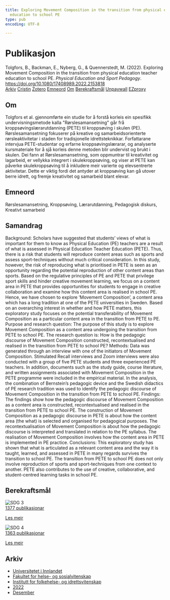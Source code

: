 ```yaml
---
title: Exploring Movement Composition in the transition from physical education teacher
  education to school PE
type: pub
encoding: UTF-8

---
```

<h1>Publikasjon</h1>
<article id="csl-bib-container-LKSCVUCV" class="csl-bib-container">
  <div class="csl-bib-body"> <div class="csl-entry">Tolgfors, B., Backman, E., Nyberg, G., &#38; Quennerstedt, M. (2022). Exploring Movement Composition in the transition from physical education teacher education to school PE. <i>Physical Education and Sport Pedagogy</i>. <a href="https://doi.org/10.1080/17408989.2022.2153818">https://doi.org/10.1080/17408989.2022.2153818</a></div> </div>
  <div class="csl-bib-buttons">
    <a href="#taxonomy-article-LKSCVUCV" alt="archive" class="csl-bib-button">Arkiv</a>
    <a href="https://app.cristin.no/results/show.jsf?id=2094122" alt="Cristin" class="csl-bib-button">Cristin</a>
    <a href="http://zotero.org/groups/5881554/items/LKSCVUCV" alt="Zotero" class="csl-bib-button">Zotero</a>
    <a href="#keywords-article-LKSCVUCV" alt="keywords" class="csl-bib-button">Emneord</a>
    <a href="#about-article-LKSCVUCV" alt="about_pub" class="csl-bib-button">Om</a>
    <a href="#sdg-article-LKSCVUCV" alt="sdg" class="csl-bib-button">Berekraftsmål</a>
    <a href="https://doi.org/10.1080/17408989.2022.2153818" alt="Unpaywall" class="csl-bib-button">Unpaywall</a>
    <a href="https://doi.org/10.1080/17408989.2022.2153818" alt="EZproxy" class="csl-bib-button">EZproxy</a>
  </div>
  <div id="csl-bib-meta-container-LKSCVUCV"></div>
</article>
<div id="csl-bib-meta-LKSCVUCV" class="csl-bib-meta">
  <article id="about-article-LKSCVUCV" class="about_pub-article">
    <h1>Om</h1>
    Tolgfors et al. gjennomførte ein studie for å forstå korleis ein spesifikk undervisningsmetode kalla "Rørslesamansetning" går frå kroppsøvingslærarutdanning (PETE) til kroppsøving i skulen (PE). Rørslesamansetning fokuserer på kreative og samarbeidsorienterte rørsleaktivitetar i staden for tradisjonelle idrettsteknikkar. Forfattarane intervjua PETE-studentar og erfarne kroppsøvingslærarar, og analyserte kursmateriale for å sjå korleis denne metoden blir undervist og brukt i skulen. Dei fann at Rørslesamansetning, som oppmuntrar til kreativitet og lagarbeid, er vellykka integrert i skulekroppsøving, og viser at PETE kan påverke skulekroppsøving til å inkludere meir varierte og elevsentrerte aktivitetar. Dette er viktig fordi det antyder at kroppsøving kan gå utover berre idrett, og fremje kreativitet og samarbeid blant elevar.
  </article>
  <article id="keywords-article-LKSCVUCV" class="keywords-article">
    <h1>Emneord</h1>
    Rørslesamansetning, Kroppsøving, Lærarutdanning, Pedagogisk diskurs, Kreativt samarbeid
  </article>
  <article id="abstract-article-LKSCVUCV" class="abstract-article">
    <h1>Samandrag</h1>
    Background: Scholars have suggested that students’ views of what is 
important for them to know as Physical Education (PE) teachers are a 
result of what is assessed in Physical Education Teacher Education 
(PETE). Thus, there is a risk that students will reproduce content areas 
such as sports and assess sport-techniques without much critical 
consideration. In this study, however, the risk of reproducing what is 
prioritised in PETE is seen as an opportunity regarding the potential 
reproduction of other content areas than sports. Based on the 
regulative principles of PE and PETE that privilege sport skills and 
hinder creative movement learning, we focus on a content area in PETE 
that provides opportunities for students to engage in creative 
collaboration and examine how this content area is realised in school 
PE. Hence, we have chosen to explore ‘Movement Composition’, a 
content area which has a long tradition at one of the PETE universities 
in Sweden. Based on an overarching interest in whether and how PETE 
matters, this exploratory study focuses on the potential transferability of 
Movement Composition as a particular content area in the transition 
from PETE to PE. 
Purpose and research question: The purpose of this study is to explore 
Movement Composition as a content area undergoing the transition from 
PETE to school PE. The research question is: How is the pedagogic 
discourse of Movement Composition constructed, recontextualised and 
realised in the transition from PETE to school PE? 
Methods: Data was generated through an interview with one of the 
initiators of Movement Composition. Stimulated Recall interviews and 
Zoom interviews were also conducted with a group of five PETE 
students and three experienced PE teachers. In addition, documents 
such as the study guide, course literature, and written assignments 
associated with Movement Composition in the PETE programme were 
included in the empirical material. In the analysis, the combination of 
Bernstein’s pedagogic device and the Swedish didactics of PE research 
tradition was used to identify the pedagogic discourse of Movement 
Composition in the transition from PETE to school PE. 
Findings: The findings show how the pedagogic discourse of Movement 
Composition as a content area is constructed, recontextualised and realised 
in the transition from PETE to school PE. The construction of Movement 
Composition as a pedagogic discourse in PETE is about how the content area (the what) is selected and organised for pedagogical 
purposes. The recontextualisation of Movement Composition is about 
how the pedagogic discourse is interpreted and translated in relation to 
the PE syllabus. The realisation of Movement Composition involves how 
the content area in PETE is implemented in PE practice. 
Conclusions: This exploratory study has shown that what is articulated as 
a relevant content area and the way it is taught, learned, and assessed in 
PETE in many regards survives the transition to school PE. The transition 
from PETE to school PE does not only involve reproduction of sports 
and sport-techniques from one context to another. PETE also 
contributes to the use of creative, collaborative, and student-centred 
learning tasks in school PE.
  </article>
  <article id="sdg-article-LKSCVUCV" class="sdg-article">
    <h1>Berekraftsmål</h1>
    <div class="sdg-container"><div id="sdg3" class="sdg">
        <img src="{{< params subfolder >}}images/sdg/sdg03_nn.png" class="image" alt="SDG 3">
        <div class="sdg-overlay">
          <a href="{{< params subfolder >}}nn/archive/?sdg=3#archive" class="sdg-publication-count"><span>1377</span> publikasjonar</a>
          <p><a href="https://fn.no/om-fn/fns-baerekraftsmaal/god-helse-og-livskvalitet?lang=nno-NO" class="sdg-read-more">Les meir</a></p>
        </div>
      </div> <div id="sdg4" class="sdg">
        <img src="{{< params subfolder >}}images/sdg/sdg04_nn.png" class="image" alt="SDG 4">
        <div class="sdg-overlay">
          <a href="{{< params subfolder >}}nn/archive/?sdg=4#archive" class="sdg-publication-count"><span>1363</span> publikasjonar</a>
          <p><a href="https://fn.no/om-fn/fns-baerekraftsmaal/god-utdanning?lang=nno-NO" class="sdg-read-more">Les meir</a></p>
        </div>
      </div></div>
  </article>
  <article id="taxonomy-article-LKSCVUCV" class="taxonomy-article">
    <h1>Arkiv</h1>
    <ul>
      <li><a href="{{< params subfolder >}}nn/archive/?key=3DCRN523">Universitetet i Innlandet</a></li>
      <li><a href="{{< params subfolder >}}nn/archive/?key=IDKFS3MX">Fakultet for helse- og sosialvitenskap</a></li>
      <li><a href="{{< params subfolder >}}nn/archive/?key=FJXE3Z8X">Institutt for folkehelse- og idrettsvitenskap</a></li>
      <li><a href="{{< params subfolder >}}nn/archive/?key=P2L6JC54">2022</a></li>
      <li><a href="{{< params subfolder >}}nn/archive/?key=69IRFVP5">Desember</a></li>
    </ul>
  </article>
</div>
